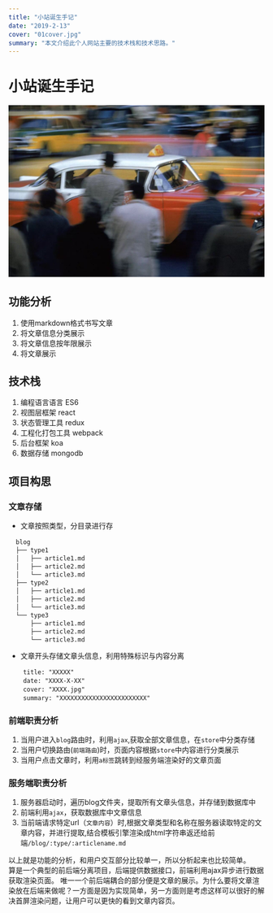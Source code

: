 ```yaml
---
title: "小站诞生手记"
date: "2019-2-13"
cover: "01cover.jpg"
summary: "本文介绍此个人网站主要的技术栈和技术思路。"
---
```


# 小站诞生手记

![image](01cover.jpg)

## 功能分析

1. 使用markdown格式书写文章
2. 将文章信息分类展示
3. 将文章信息按年限展示
4. 将文章展示

## 技术栈

1. 编程语言语言 ES6
2. 视图层框架 react
3. 状态管理工具 redux
4. 工程化打包工具 webpack
5. 后台框架 koa
6. 数据存储 mongodb

## 项目构思

### 文章存储

- 文章按照类型，分目录进行存

```dir
  blog
  ├── type1
  │   ├── article1.md
  │   ├── article2.md
  │   └── article3.md
  ├── type2
  │   ├── article1.md
  │   ├── article2.md
  │   └── article3.md
  └── type3
      ├── article1.md
      ├── article2.md
      └── article3.md
```

- 文章开头存储文章头信息，利用特殊标识与内容分离

```html
    title: "XXXXX"
    date: "XXXX-X-XX"
    cover: "XXXX.jpg"
    summary: "XXXXXXXXXXXXXXXXXXXXXXXX"
```

### 前端职责分析

1. 当用户进入`blog`路由时，利用`ajax`,获取全部文章信息，在`store`中分类存储
2. 当用户切换路由(`前端路由`)时，页面内容根据`store`中内容进行分类展示
3. 当用户点击文章时，利用`a标签`跳转到经服务端渲染好的文章页面

### 服务端职责分析

1. 服务器启动时，遍历blog文件夹，提取所有文章头信息，并存储到数据库中
2. 前端利用`ajax`，获取数据库中文章信息
3. 当前端请求特定url（`文章内容`）时,根据文章类型和名称在服务器读取特定的文章内容，并进行提取,结合模板引擎渲染成html字符串返还给前端`/blog/:type/:articlename.md`
  


以上就是功能的分析，和用户交互部分比较单一，所以分析起来也比较简单。  
算是一个典型的前后端分离项目，后端提供数据接口，前端利用ajax异步进行数据获取渲染页面。
唯一一个前后端耦合的部分便是文章的展示。为什么要将文章渲染放在后端来做呢？一方面是因为实现简单，另一方面则是考虑这样可以很好的解决首屏渲染问题，让用户可以更快的看到文章内容页。